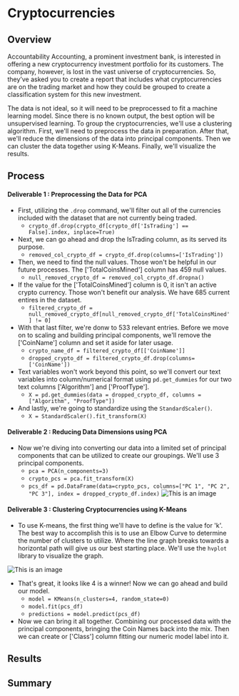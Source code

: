 # Cryptocurrencies

## Overview
Accountability Accounting, a prominent investment bank, is interested in offering a new cryptocurrency investment portfolio for its customers. The company, however, is lost in the vast universe of cryptocurrencies. So, they’ve asked you to create a report that includes what cryptocurrencies are on the trading market and how they could be grouped to create a classification system for this new investment.

The data is not ideal, so it will need to be preprocessed to fit a machine learning model. Since there is no known output, the best option will be unsupervised learning. To group the cryptocurrencies, we'll use a clustering algorithm. First, we'll need to preprocess the data in preparation. After that, we'll reduce the dimensions of the data into principal components. Then we can cluster the data together using K-Means. Finally, we'll visualize the results.

## Process

#### Deliverable 1 : Preprocessing the Data for PCA

- First, utilizing the `.drop` command, we'll filter out all of the currencies included with the dataset that are not currently being traded.
  - `crypto_df.drop(crypto_df[crypto_df['IsTrading'] == False].index, inplace=True)`
- Next, we can go ahead and drop the IsTrading column, as its served its purpose.
  - `removed_col_crypto_df = crypto_df.drop(columns=['IsTrading'])`
- Then, we need to find the null values. Those won't be helpful in our future processes. The ['TotalCoinsMined'] column has 459 null values.
  - `null_removed_crypto_df = removed_col_crypto_df.dropna()`
- If the value for the ['TotalCoinsMined'] column is 0, it isn't an active crypto currency. Those won't benefit our analysis. We have 685 current entires in the dataset.
  - `filtered_crypto_df = null_removed_crypto_df[null_removed_crypto_df['TotalCoinsMined'] != 0]`
- With that last filter, we're donw to 533 relevant entries. Before we move on to scaling and building principal components, we'll remove the ['CoinName'] column and set it aside for later usage.
  - `crypto_name_df = filtered_crypto_df[['CoinName']]`
  - `dropped_crypto_df = filtered_crypto_df.drop(columns=['CoinName'])`
- Text variables won't work beyond this point, so we'll convert our text variables into column/numerical format using `pd.get_dummies` for our two text columns ['Algorithm'] and ['ProofType'].
  - `X = pd.get_dummies(data = dropped_crypto_df, columns = ["Algorithm", "ProofType"])`
- And lastly, we're going to standardize using the `StandardScaler()`.
  - `X = StandardScaler().fit_transform(X)`

#### Deliverable 2 : Reducing Data Dimensions using PCA

- Now we're diving into converting our data into a limited set of principal components that can be utilized to create our groupings. We'll use 3 principal components.
  - `pca = PCA(n_components=3)`
  - `crypto_pcs = pca.fit_transform(X)`  
  - `pcs_df = pd.DataFrame(data=crypto_pcs, columns=["PC 1", "PC 2", "PC 3"], index = dropped_crypto_df.index)`
![This is an image]()

#### Deliverable 3 : Clustering Cryptocurrencies using K-Means

-  To use K-means, the first thing we'll have to define is the value for 'k'. The best way to accomplish this is to use an Elbow Curve to determine the number of clusters to utilize. Where the line graph breaks towards a horizontal path will give us our best starting place. We'll use the `hvplot` library to visualize the graph.

![This is an image]()

- That's great, it looks like 4 is a winner! Now we can go ahead and build our model.
  - `model = KMeans(n_clusters=4, random_state=0)`
  - `model.fit(pcs_df)`
  - `predictions = model.predict(pcs_df)`
- Now we can bring it all together. Combining our processed data with the principal components, bringing the Coin Names back into the mix. Then we can create or ['Class'] column fitting our numeric model label into it.

## Results

## Summary
